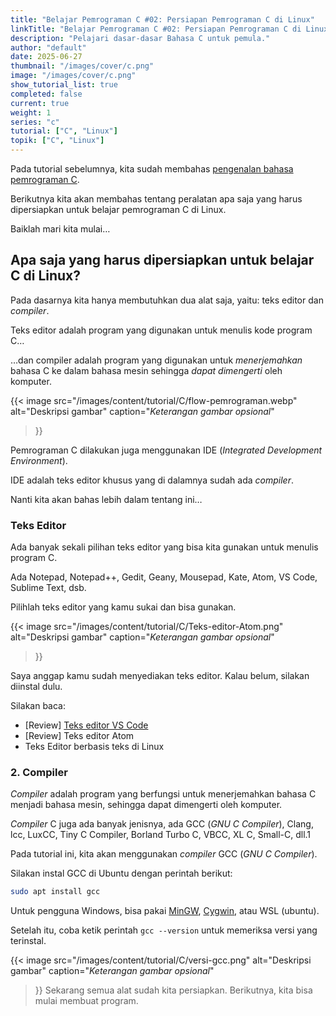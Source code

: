 ```yaml
---
title: "Belajar Pemrograman C #02: Persiapan Pemrograman C di Linux"
linkTitle: "Belajar Pemrograman C #02: Persiapan Pemrograman C di Linux"
description: "Pelajari dasar-dasar Bahasa C untuk pemula."
author: "default"
date: 2025-06-27
thumbnail: "/images/cover/c.png"
image: "/images/cover/c.png"
show_tutorial_list: true
completed: false
current: true 
weight: 1
series: "c"
tutorial: ["C", "Linux"]
topik: ["C", "Linux"]
---
```


Pada tutorial sebelumnya, kita sudah membahas [pengenalan bahasa pemrograman C](../c-untuk-pemula).

Berikutnya kita akan membahas tentang peralatan apa saja yang harus dipersiapkan untuk belajar pemrograman C di Linux.

Baiklah mari kita mulai…

## Apa saja yang harus dipersiapkan untuk belajar C di Linux?
Pada dasarnya kita hanya membutuhkan dua alat saja, yaitu: teks editor dan *compiler*.

Teks editor adalah program yang digunakan untuk menulis kode program C…

…dan compiler adalah program yang digunakan untuk *menerjemahkan* bahasa C ke dalam bahasa mesin sehingga *dapat dimengerti* oleh komputer.

{{< image 
    src="/images/content/tutorial/C/flow-pemrograman.webp" 
    alt="Deskripsi gambar" 
    caption="*Keterangan gambar opsional*" 
>}}

Pemrograman C dilakukan juga menggunakan IDE (*Integrated Development Environment*).

IDE adalah teks editor khusus yang di dalamnya sudah ada *compiler*.

Nanti kita akan bahas lebih dalam tentang ini…

### Teks Editor
Ada banyak sekali pilihan teks editor yang bisa kita gunakan untuk menulis program C.

Ada Notepad, Notepad++, Gedit, Geany, Mousepad, Kate, Atom, VS Code, Sublime Text, dsb.

Pilihlah teks editor yang kamu sukai dan bisa gunakan.

{{< image 
    src="/images/content/tutorial/C/Teks-editor-Atom.png" 
    alt="Deskripsi gambar" 
    caption="*Keterangan gambar opsional*" 
>}}

Saya anggap kamu sudah menyediakan teks editor. Kalau belum, silakan diinstal dulu.

Silakan baca:

- [Review] [Teks editor VS Code](../../../post/text-editor-vscode/)
- [Review] Teks editor Atom
- Teks Editor berbasis teks di Linux

### 2. Compiler
*Compiler* adalah program yang berfungsi untuk menerjemahkan bahasa C menjadi bahasa mesin, sehingga dapat dimengerti oleh komputer.

*Compiler* C juga ada banyak jenisnya, ada GCC (*GNU C Compiler*), Clang, lcc, LuxCC, Tiny C Compiler, Borland Turbo C, VBCC, XL C, Small-C, dll.1

Pada tutorial ini, kita akan menggunakan *compiler* GCC (*GNU C Compiler*).

Silakan instal GCC di Ubuntu dengan perintah berikut:

```bash
sudo apt install gcc
```

Untuk pengguna Windows, bisa pakai [MinGW](https://www.mingw.org/), [Cygwin](https://sourceware.org/cygwin/), atau WSL (ubuntu).

Setelah itu, coba ketik perintah `gcc --version` untuk memeriksa versi yang terinstal.

{{< image 
    src="/images/content/tutorial/C/versi-gcc.png" 
    alt="Deskripsi gambar" 
    caption="*Keterangan gambar opsional*" 
>}}
Sekarang semua alat sudah kita persiapkan. Berikutnya, kita bisa mulai membuat program.